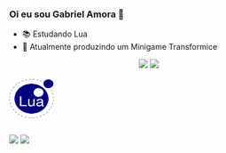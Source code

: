### Oi eu sou Gabriel Amora 👋

- 📚 Estudando Lua 
- 💼 Atualmente produzindo um Minigame Transformice 

<div align="center">
  <img height="180em" src="https://github-readme-stats.vercel.app/api?username=gabrz2&show_icons=true&theme=midnight-purple&include_all_commits=true&count_private=true"/>
  <img height="180em" src="https://github-readme-stats.vercel.app/api/top-langs/?username=gabrz2&layout=compact&langs_count=7&theme=midnight-purple"/>
</div>

<div style="display: inline_block"><br>
  <img align="center" alt="Rafa-Js" height="70" width="80" src="https://raw.githubusercontent.com/devicons/devicon/2ae2a900d2f041da66e950e4d48052658d850630/icons/lua/lua-original-wordmark.svg">
</div>

##
 
<div> 
  <a href="https://www.lua.org/portugues.html" target="_blank"><img src="https://img.shields.io/badge/Lua-2C2D72?style=for-the-badge&logo=lua&logoColor=white" target="_blank"></a>
  <a href="https://instagram.com/gabz_amora" target="_blank"><img src="https://img.shields.io/badge/-Instagram-%23E4405F?style=for-the-badge&logo=instagram&logoColor=white" target="_blank"></a>
</div> 
